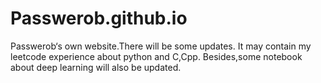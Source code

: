 # Passwerob.github.io
Passwerob‘s own website.There will be some updates.
It may contain my leetcode experience about python and C,Cpp.
Besides,some notebook about deep learning will also be updated.
